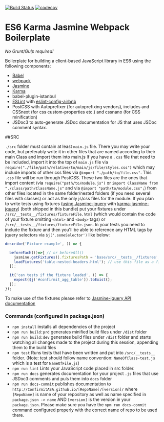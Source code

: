 [![Build Status](https://travis-ci.org/jahglow/r-sort-table.svg?branch=master)](https://travis-ci.org/jahglow/r-sort-table) [![codecov](https://codecov.io/gh/jahglow/r-sort-table/branch/master/graph/badge.svg)](https://codecov.io/gh/jahglow/r-sort-table)

# ES6 Karma Jasmine Webpack Boilerplate

_No Grunt/Gulp required!_

Boilerplate for building a client-based JavaScript library in ES6 using the following components:

* [Babel](https://babeljs.io/)
* [webpack](https://webpack.github.io/)
* [Jasmine](http://jasmine.github.io/)
* [Karma](http://karma-runner.github.io/)
* babel-plugin-istanbul
* [ESLint](http://eslint.org/) with [eslint-config-airbnb](https://github.com/airbnb/javascript)
* PostCSS with Autoprefixer (for autoprefixing vendors), includes and CSSnext (for css custom-properties etc.) and cssnano (for CSS minification)
* JSDoc3 to auto-generate JSDoc documentation for JS that uses JSDoc comment syntax.


##SRC

`./src` folder must contain at least `main.js` file. There you may write your code, but preferably write it in other files that are named according to their main Class and import them into main.js
If you have a `.css` file that need to be included, import it into the top of `main.js` file via `require("./file/path/relative/to/main/js/file/styles.css")` which may include imports of other css files via `@import "./path/to/file.css"`. This `.css` file will be run through PostCSS.
These two files are the ones that import content (via `require("path/to/module.js")` or `import ClassName from "./class/path/ClassName.js"` and via `@import "path/to/module.css";`) from other files located in the same folder/nested folders (if you need several files with classes)
or act as the only js/css files for the module.
If you plan to write tests using fixtures ([using Jasmine-jquery](https://github.com/velesin/jasmine-jquery) with [karma-jasmine-jquery](https://github.com/bessdsv/karma-jasmine-jquery)) (both shipped in this bundle)
put your fixtures under `/src/__tests__/fixtures/fixtureFile.html`  (which would contain the code of your fixture omitting `<html>` and `<body>` tags) or `/src/__tests__/fixtures/fixtureFile.json`. In your tests you need to include the fixture and then you'll be able to reference any HTML tags by jquery selectors via `$j('.someSelector')` like below:

```javascript
describe('Fixture example', () => {

  beforeEach(()=>{ // or beforeAll()
    jasmine.getFixtures().fixturesPath = 'base/src/__tests__/fixtures'; // do not change this line, it's pointing to the correct folder with fixtures 
    loadFixtures('table-nested-headers.html'); // use this file as a fixture
  });

  it('can tests if the fixture loaded', () => {
    expect($j('#confirmit_agg_table')).toExist();
  });
});

```

To make use of the fixtures please refer to [Jasmine-jquery API documentation](https://github.com/velesin/jasmine-jquery)

### Commands (configured in package.json)

- `npm install` installs all dependencies of the project
- `npm run build:prd` generates minified build files under `/dist` folder 
- `npm run build:dev` generates build files under `/dist` folder and starts watching all changes made to the project during this session, appending them to the build files
- `npm test` Runs tests that have been written and put into `/src/__tests__` folder. (Note: test should follow name convention: `NameOfClass-test.js` which is a test for `NameOfFile.js`)
- `npm run lint` Lints your JavaScript code placed in src folder.
- `npm run docs` generates documentation for your project `.js` files that use JSDoc3 comments and puls them into `docs` folder
- `npm run docs-commit`  publishes documentation to `http://ConfirmitASA.github.io/[RepoName]/[version]/` where `[RepoName]` is name of your repository as well as name specified in `package.json -> name` AND `[version]` is the version in your `package.json`. 
Please make sure you have the `npm run docs-commit` command configured properly with the correct name of repo to be used there.
